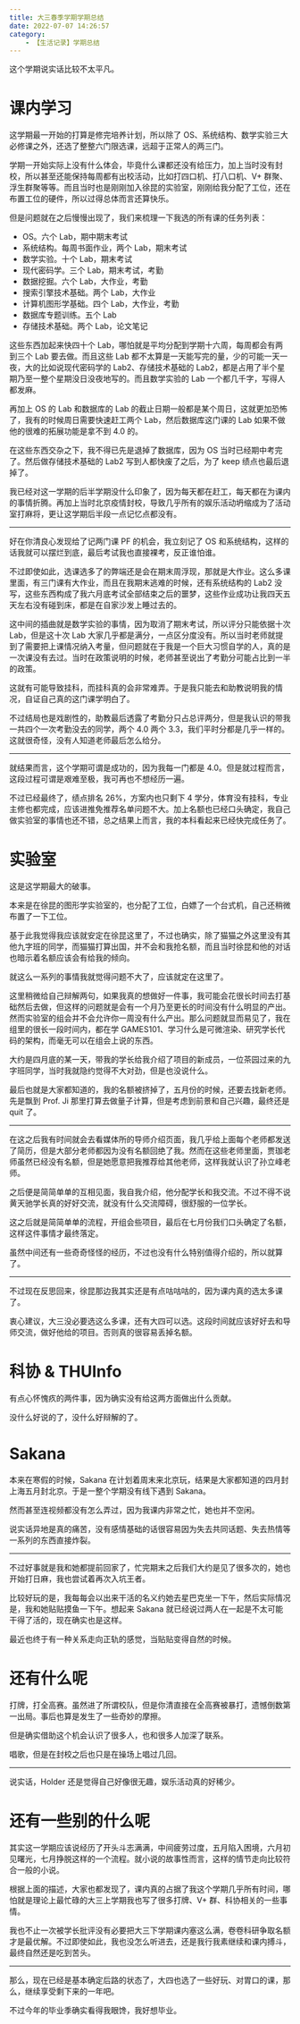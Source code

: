 ```yaml
---
title: 大三春季学期学期总结
date: 2022-07-07 14:26:57
category:
    - 【生活记录】学期总结
---
```


这个学期说实话比较不太平凡。

<!-- more -->

# 课内学习

这学期最一开始的打算是修完培养计划，所以除了 OS、系统结构、数学实验三大必修课之外，还选了整整六门限选课，远超于正常人的两三门。

学期一开始实际上没有什么体会，毕竟什么课都还没有给压力，加上当时没有封校，所以甚至还能保持每周都有出校活动，比如打四口机、打八口机、V+ 群聚、浮生群聚等等。而且当时也是刚刚加入徐昆的实验室，刚刚给我分配了工位，还在布置工位的硬件，所以过得总体而言还算快乐。

但是问题就在之后慢慢出现了，我们来梳理一下我选的所有课的任务列表：

- OS。六个 Lab，期中期末考试
- 系统结构。每周书面作业，两个 Lab，期末考试
- 数学实验。十个 Lab，期末考试
- 现代密码学。三个 Lab，期末考试，考勤
- 数据挖掘。六个 Lab，大作业，考勤
- 搜索引擎技术基础。两个 Lab，大作业
- 计算机图形学基础。四个 Lab，大作业，考勤
- 数据库专题训练。五个 Lab
- 存储技术基础。两个 Lab，论文笔记

这些东西加起来快四十个 Lab，哪怕就是平均分配到学期十六周，每周都会有两到三个 Lab 要去做。而且这些 Lab 都不太算是一天能写完的量，少的可能一天一夜，大的比如说现代密码学的 Lab2、存储技术基础的 Lab2，都是占用了半个星期乃至一整个星期没日没夜地写的。而且数学实验的 Lab 一个都几千字，写得人都发麻。

再加上 OS 的 Lab 和数据库的 Lab 的截止日期一般都是某个周日，这就更加恐怖了，我有的时候周日需要快速赶工两个 Lab，然后数据库这门课的 Lab 如果不做他的很难的拓展功能是拿不到 4.0 的。

在这些东西交杂之下，我不得已先是退掉了数据库，因为 OS 当时已经期中考完了。然后做存储技术基础的 Lab2 写到人都快废了之后，为了 keep 绩点也最后退掉了。

我已经对这一学期的后半学期没什么印象了，因为每天都在赶工，每天都在为课内的事情折腾。再加上当时北京疫情封校，导致几乎所有的娱乐活动坍缩成为了活动室打麻将，更让这学期后半段一点记忆点都没有。

---

好在你清良心发现给了记两门课 PF 的机会，我立刻记了 OS 和系统结构，这样的话我就可以摆烂到底，最后考试我也直接裸考，反正谁怕谁。

不过即使如此，选课选多了的弊端还是会在期末周浮现，那就是大作业。这么多课里面，有三门课有大作业，而且在我期末逃难的时候，还有系统结构的 Lab2 没写，这些东西构成了我六月底考试全部结束之后的噩梦，这些作业成功让我四天五天左右没有碰到床，都是在自家沙发上睡过去的。

这中间的插曲就是数学实验的事情，因为取消了期末考试，所以评分只能依据十次 Lab，但是这十次 Lab 大家几乎都是满分，一点区分度没有。所以当时老师就提到了需要把上课情况纳入考量，但问题就在于我是一个巨大习惯自学的人，真的是一次课没有去过。当时在政策说明的时候，老师甚至说出了考勤分可能占比到一半的政策。

这就有可能导致挂科，而挂科真的会非常难弄。于是我只能去和助教说明我的情况，自证自己真的这门课学明白了。

不过结局也是戏剧性的，助教最后透露了考勤分只占总评两分，但是我认识的带我一共四个一次考勤没去的同学，两个 4.0 两个 3.3，我们平时分都是几乎一样的。这就很奇怪，没有人知道老师最后怎么给分。

---

就结果而言，这个学期可谓是成功的，因为我每一门都是 4.0。但是就过程而言，这段过程可谓是艰难至极，我可再也不想经历一遍。

不过已经最终了，绩点排名 26%，方案内也只剩下 4 学分，体育没有挂科，专业主修也都完成，应该进推免推荐名单问题不大。加上名额也已经口头确定，我自己做实验室的事情也还不错，总之结果上而言，我的本科看起来已经快完成任务了。

# 实验室

这是这学期最大的破事。

本来是在徐昆的图形学实验室的，也分配了工位，白嫖了一个台式机，自己还稍微布置了一下工位。

基于此我觉得我应该就安定在徐昆这里了，不过也确实，除了猫猫之外这里没有其他九字班的同学，而猫猫打算出国，并不会和我抢名额，而且当时徐昆和他的对话也暗示着名额应该会有给我的倾向。

就这么一系列的事情我就觉得问题不大了，应该就定在这里了。

这里稍微给自己辩解两句，如果我真的想做好一件事，我可能会花很长时间去打基础然后去做，但这样的问题就是会有一个月乃至更长的时间没有什么明显的产出。然而实验室的组会并不会允许你一周没有什么产出。那么问题就显而易见了，我在组里的很长一段时间内，都在学 GAMES101、学习什么是可微渲染、研究学长代码的架构，而毫无可以在组会上说的东西。

大约是四月底的某一天，带我的学长给我介绍了项目的新成员，一位茶园过来的九字班同学，当时我就隐约觉得不大对劲，但是也没说什么。

最后也就是大家都知道的，我的名额被挤掉了，五月份的时候，还要去找新老师。先是飘到 Prof. Ji 那里打算去做量子计算，但是考虑到前景和自己兴趣，最终还是 quit 了。

---

在这之后我有时间就会去看媒体所的导师介绍页面，我几乎给上面每个老师都发送了简历，但是大部分老师都因为没有名额回绝了我。然而在这些老师里面，贾珈老师虽然已经没有名额，但是她愿意把我推荐给其他老师，这样我就认识了孙立峰老师。

之后便是简简单单的互相见面，我自我介绍，他分配学长和我交流。不过不得不说黄天驰学长真的好好交流，就没有什么交流障碍，很舒服的一位学长。

这之后就是简简单单的流程，开组会些项目，最后在七月份我们口头确定了名额，这样这件事情才最终落定。

虽然中间还有一些奇奇怪怪的经历，不过也没有什么特别值得介绍的，所以就算了。

---

不过现在反思回来，徐昆那边我其实还是有点咕咕咕的，因为课内真的选太多课了。

衷心建议，大三没必要选这么多课，还有大四可以选。这段时间就应该好好去和导师交流，做好他给的项目。否则真的很容易丢掉名额。

# 科协 & THUInfo

有点心怀愧疚的两件事，因为确实没有给这两方面做出什么贡献。

没什么好说的了，没什么好辩解的了。

# Sakana

本来在寒假的时候，Sakana 在计划着周末来北京玩，结果是大家都知道的四月封上海五月封北京。于是一整个学期没有线下遇到 Sakana。

然而甚至连视频都没有怎么弄过，因为我课内非常之忙，她也并不空闲。

说实话异地是真的痛苦，没有感情基础的话很容易因为失去共同话题、失去热情等一系列的东西直接炸裂。

---

不过好事就是我和她都提前回家了，忙完期末之后我们大约是见了很多次的，她也开始打日麻，我也尝试着再次入坑王者。

比较好玩的是，我每每会以出来干活的名义约她去星巴克坐一下午，然后实际情况是，我和她贴贴摸鱼一下午。想起来 Sakana 就已经说过两人在一起是不太可能干得了活的，现在确实也是这样。

最近也终于有一种关系走向正轨的感觉，当贴贴变得自然的时候。

# 还有什么呢

打牌，打全高赛。虽然进了所谓校队，但是你清直接在全高赛被暴打，遗憾倒数第一出局。事后也算是发生了一些奇妙的摩擦。

但是确实借助这个机会认识了很多人，也和很多人加深了联系。

唱歌，但是在封校之后也只是在操场上唱过几回。

---

说实话，Holder 还是觉得自己好像很无趣，娱乐活动真的好稀少。

# 还有一些别的什么呢

其实这一学期应该说经历了开头斗志满满，中间疲劳过度，五月陷入困境，六月初见曙光，七月挣脱这样的一个流程。就小说的故事性而言，这样的情节走向比较符合一般的小说。

根据上面的描述，大家也都发现了，课内真的占据了我这个学期几乎所有时间，哪怕就是理论上最忙碌的大三上学期我也写了很多打牌、V+ 群、科协相关的一些事情。

我也不止一次被学长批评没有必要把大三下学期课内塞这么满，卷卷科研争取名额才是最优解。不过即使如此，我也没怎么听进去，还是我行我素继续和课内搏斗，最终自然还是吃到苦头。

---

那么，现在已经是基本确定后路的状态了，大四也选了一些好玩、对胃口的课，那么，继续享受剩下来的一年吧。

不过今年的毕业季确实看得我眼馋，我好想毕业。